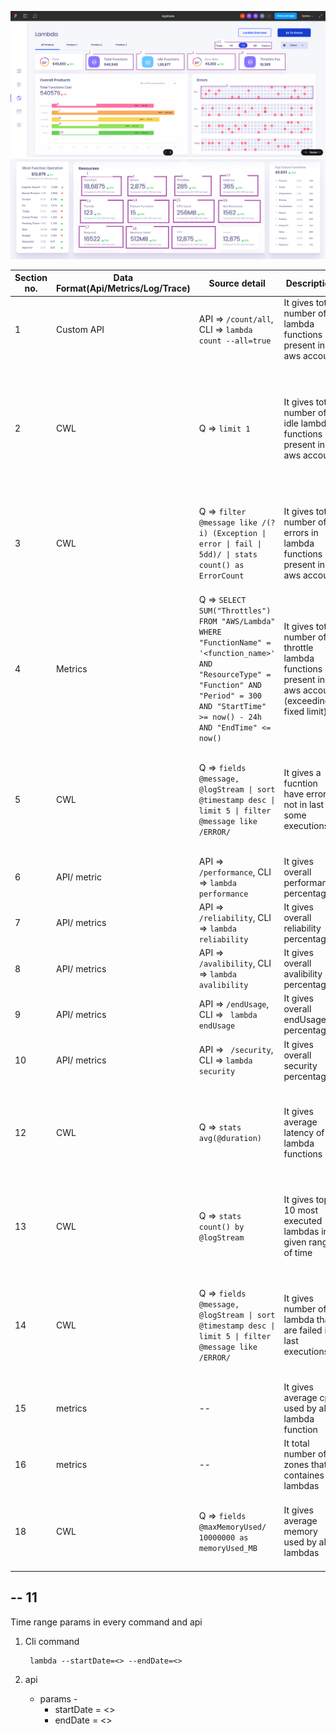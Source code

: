 ![lambda marked image](./lambda-home-ui-numbering.png)
![lambda marked image](./lambda-home-2.png)

| Section no. | Data Format(Api/Metrics/Log/Trace) |  Source detail | Description | Logic |
|-------------|------------------------------------|----------------|-------------|-------|
| 1 | Custom API | API => `/count/all`, CLI => `lambda count --all=true` |  It gives total number of lambda functions present in aws account | -- |
| 2 | CWL | Q => `limit 1` | It gives total number of idle lambda functions present in aws account | run query for every lambda in 1 month period and if result is 0 then it is idle function |
| 3 | CWL | Q => `filter @message like /(?i) (Exception \| error \| fail \| 5dd)/ \| stats count() as ErrorCount` | It gives total number of errors in lambda functions present in aws account | Run query for all lambdas and it will give total number of errors |
| 4 | Metrics | Q => `SELECT SUM("Throttles") FROM "AWS/Lambda" WHERE "FunctionName" = '<function_name>' AND "ResourceType" = "Function" AND "Period" = 300 AND "StartTime" >= now() - 24h AND "EndTime" <= now()` | It gives total number of throttle lambda functions present in aws account (exceeding fixed limit) | run this query for all lambdas and get total throttels for last 24 hours |
| 5 | CWL | Q => `fields @message, @logStream \| sort @timestamp desc \| limit 5 \| filter @message like /ERROR/`  | It gives a fucntion have error or not in last some executions | If it gives data means error was present other wise null result returns |
| 6 | API/ metric | API => `/performance`, CLI => `lambda performance` |  It gives overall performance percentage | -- |
| 7 | API/ metrics | API => `/reliability`, CLI => `lambda reliability`  | It gives overall reliability percentage | -- |
| 8 | API/ metrics | API => `/avalibility`, CLI => `lambda avalibility`   | It gives overall avalibility percentage |  -- |
| 9 | API/ metrics | API => `/endUsage`, CLI => ` lambda endUsage`  | It gives overall endUsage percentage | -- |
| 10 | API/ metrics | API => ` /security`, CLI => `lambda security` |   It gives overall security percentage | -- |
| 12 | CWL | Q => `stats avg(@duration)`  | It gives average latency of all lambda functions | Run this query for all fucntions to get average latency for all function |
| 13 | CWL | Q => `stats count() by @logStream` |  It gives top 10 most executed lambdas in given range of time | Run query for all functions and get top executed fucntions |
| 14 | CWL | Q => `fields @message, @logStream \| sort @timestamp desc \| limit 5 \| filter @message like /ERROR/` | It gives number of lambda that are failed in last executions | If it gives data means error was present other wise null result returns |
| 15 | metrics | -- | It gives average cpu used by all lambda function | -- |
| 16 | metrics | -- | It total number of zones that containes lambdas | -- |
| 18 | CWL | Q => `fields @maxMemoryUsed/ 10000000 as memoryUsed_MB` | It gives average memory used by all lambdas | Run this for all lambdas and get average memory used |

## -- 11
Time range params in every command and api

1. Cli command

        lambda --startDate=<> --endDate=<>
2. api

    - params - 
        - startDate = <>
        - endDate = <>
